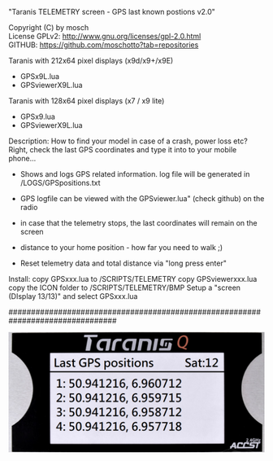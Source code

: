 "Taranis TELEMETRY screen - GPS last known postions v2.0"  

Copyright (C) by mosch   
License GPLv2: http://www.gnu.org/licenses/gpl-2.0.html       
GITHUB: https://github.com/moschotto?tab=repositories 


Taranis with 212x64 pixel displays (x9d/x9+/x9E)
- GPSx9L.lua
- GPSviewerX9L.lua

Taranis with 128x64 pixel displays (x7 / x9 lite)
- GPSx9.lua
- GPSviewerX9L.lua


 
Description:
How to find your model in case of a crash, power loss etc? Right, check the last 
GPS coordinates and type it into to your mobile phone...

- Shows and logs GPS related information. log file will be generated in
/LOGS/GPSpositions.txt

- GPS logfile can be viewed with the GPSviewer.lua" (check github) on the radio

- in case that the telemetry stops, the last coordinates will remain on the screen

- distance to your home position - how far you need to walk ;)

- Reset telemetry data and total distance via "long press enter"


Install:
copy GPSxxx.lua to /SCRIPTS/TELEMETRY
copy GPSviewerxxx.lua
copy the ICON folder to /SCRIPTS/TELEMETRY/BMP
Setup a "screen (DIsplay 13/13)" and select GPSxxx.lua

################################################################################


![Alt text](https://github.com/moschotto/Taranis_X7/blob/master/screenx7.png)




